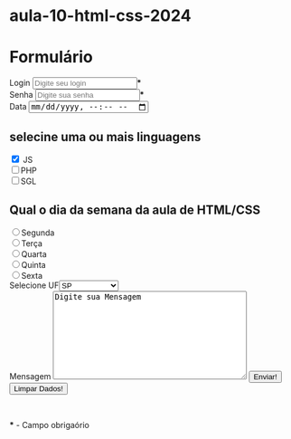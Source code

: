 # aula-10-html-css-2024
<!DOCTYPE html>
<html lang="pt-br">

<head>
    <meta charset="UTF-8">
    <meta name="viewport" content="width=device-width, initial-scale=1.0">
    <title>Formulário</title>
</head>

<body>
    <h1>Formulário</h1>
    <form name="form1" method="post" action="http://hebertphp.awardspace.us/recebe.php">
        <label for="login">Login</label> <input type="text" id="login" name="login" placeholder="Digite seu login"
            required><b>*</b><br>
        <label for="senha">Senha</label> <input type="password" id="senha" name="senha" placeholder="Digite sua senha"
            required><b>*</b><br>
        Data <input type="datetime-local" id="data" name="data"><br>
        <input type="hidden" name="vai" value="ja foi">
        <h2>selecine uma ou mais linguagens</h2>
        <input type="checkbox" name="js" id="JS" checked> <label for="js">JS</label><br>
        <input type="checkbox" name="php" id="PHP"><label for="php">PHP</label> <br>
        <input type="checkbox" name="sgl" id="SGL"><label for="slg">SGL</label> <br>
        <h2>Qual o dia da semana da aula de HTML/CSS</h2>
        <input type="radio" name="semana" value="segunda" id="segunda" required><label for="segunda">Segunda</label><br>
        <input type="radio" name="semana" value="terça" id="terça"><label for="terça">Terça</label><br>
        <input type="radio" name="semana" value="quarta" id="quarta"><label for="quarta">Quarta</label><br>
        <input type="radio" name="semana" value="quinta" id="quinta><label for=" quinta">Quinta</label><br>
        <input type="radio" name="semana" value="sexta" id="sexta"><label for="sexta">Sexta</label><br>
        Selecione UF<select name="uf">
            <option value="RJ">Rio de janeiro</option>
            <option>MG</option>
            <option selected>SP </option>
            <option>ES</option>
        </select><br>
        Mensagem <textarea name="msg" rows="10" cols="40"
            placeholder="Digite sua mensagem">Digite sua Mensagem</textarea>
        <input type="submit" value="Enviar!"><input type="reset" value="Limpar Dados!">
    </form><br>
    <p><b>*</b> - Campo obrigaório</p>
</body>

</html>

